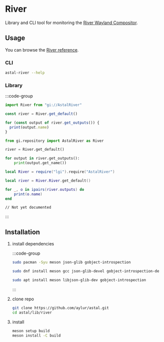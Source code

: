# River

Library and CLI tool for monitoring the
[River Wayland Compositor](https://isaacfreund.com/software/river/).

## Usage

You can browse the [River reference](https://aylur.github.io/libastal/river).

### CLI

```sh
astal-river --help
```

### Library

:::code-group

```js [<i class="devicon-javascript-plain"></i> JavaScript]
import River from "gi://AstalRiver"

const river = River.get_default()

for (const output of river.get_outputs()) {
  print(output.name)
}
```

```py [<i class="devicon-python-plain"></i> Python]
from gi.repository import AstalRiver as River

river = River.get_default()

for output in river.get_outputs():
    print(output.get_name())
```

```lua [<i class="devicon-lua-plain"></i> Lua]
local River = require("lgi").require("AstalRiver")

local river = River.River.get_default()

for _, o in ipairs(river.outputs) do
    print(o.name)
end
```

```vala [<i class="devicon-vala-plain"></i> Vala]
// Not yet documented
```

:::

## Installation

1. install dependencies

   :::code-group

   ```sh [<i class="devicon-archlinux-plain"></i> Arch]
   sudo pacman -Syu meson json-glib gobject-introspection
   ```

   ```sh [<i class="devicon-fedora-plain"></i> Fedora]
   sudo dnf install meson gcc json-glib-devel gobject-introspection-devel
   ```

   ```sh [<i class="devicon-ubuntu-plain"></i> Ubuntu]
   sudo apt install meson libjson-glib-dev gobject-introspection
   ```

   :::

2. clone repo

   ```sh
   git clone https://github.com/aylur/astal.git
   cd astal/lib/river
   ```

3. install

   ```sh
   meson setup build
   meson install -C build
   ```

